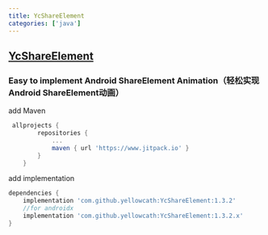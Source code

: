```yaml
---
title: YcShareElement
categories: ['java']
---
```

## [YcShareElement](https://github.com/yellowcath/YcShareElement)

### Easy to implement Android ShareElement Animation（轻松实现Android ShareElement动画）


add Maven
``` groovy
 allprojects {
		repositories {
			...
			maven { url 'https://www.jitpack.io' }
		}
	}
```
add implementation
``` groovy
dependencies {
    implementation 'com.github.yellowcath:YcShareElement:1.3.2'  
    //for androidx
    implementation 'com.github.yellowcath:YcShareElement:1.3.2.x'
}
```

